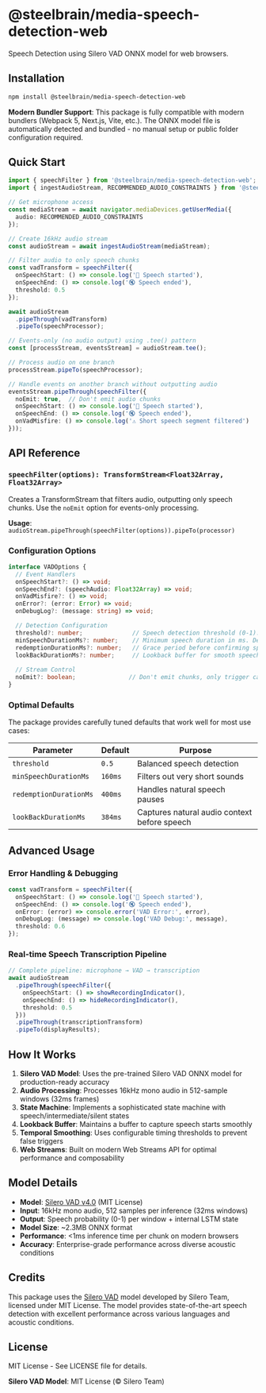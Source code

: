 # @steelbrain/media-speech-detection-web

Speech Detection using Silero VAD ONNX model for web browsers.

## Installation

```bash
npm install @steelbrain/media-speech-detection-web
```

**Modern Bundler Support**: This package is fully compatible with modern bundlers (Webpack 5, Next.js, Vite, etc.). The ONNX model file is automatically detected and bundled - no manual setup or public folder configuration required.

## Quick Start

```typescript
import { speechFilter } from '@steelbrain/media-speech-detection-web';
import { ingestAudioStream, RECOMMENDED_AUDIO_CONSTRAINTS } from '@steelbrain/media-ingest-audio';

// Get microphone access
const mediaStream = await navigator.mediaDevices.getUserMedia({
  audio: RECOMMENDED_AUDIO_CONSTRAINTS
});

// Create 16kHz audio stream
const audioStream = await ingestAudioStream(mediaStream);

// Filter audio to only speech chunks
const vadTransform = speechFilter({
  onSpeechStart: () => console.log('🎤 Speech started'),
  onSpeechEnd: () => console.log('🔇 Speech ended'),
  threshold: 0.5
});

await audioStream
  .pipeThrough(vadTransform)
  .pipeTo(speechProcessor);

// Events-only (no audio output) using .tee() pattern
const [processStream, eventsStream] = audioStream.tee();

// Process audio on one branch
processStream.pipeTo(speechProcessor);

// Handle events on another branch without outputting audio
eventsStream.pipeThrough(speechFilter({
  noEmit: true,  // Don't emit audio chunks
  onSpeechStart: () => console.log('🎤 Speech started'),
  onSpeechEnd: () => console.log('🔇 Speech ended'),
  onVadMisfire: () => console.log('⚠️ Short speech segment filtered')
}));
```

## API Reference

### `speechFilter(options): TransformStream<Float32Array, Float32Array>`

Creates a TransformStream that filters audio, outputting only speech chunks. Use the `noEmit` option for events-only processing.

**Usage**: `audioStream.pipeThrough(speechFilter(options)).pipeTo(processor)`

### Configuration Options

```typescript
interface VADOptions {
  // Event Handlers
  onSpeechStart?: () => void;
  onSpeechEnd?: (speechAudio: Float32Array) => void;
  onVadMisfire?: () => void;
  onError?: (error: Error) => void;
  onDebugLog?: (message: string) => void;

  // Detection Configuration
  threshold?: number;              // Speech detection threshold (0-1). Default: 0.5
  minSpeechDurationMs?: number;    // Minimum speech duration in ms. Default: 160ms
  redemptionDurationMs?: number;   // Grace period before confirming speech end. Default: 400ms
  lookBackDurationMs?: number;     // Lookback buffer for smooth speech start. Default: 384ms
  
  // Stream Control
  noEmit?: boolean;               // Don't emit chunks, only trigger callbacks. Default: false
}
```

### Optimal Defaults

The package provides carefully tuned defaults that work well for most use cases:

| Parameter | Default | Purpose |
|-----------|---------|---------|
| `threshold` | `0.5` | Balanced speech detection |
| `minSpeechDurationMs` | `160ms` | Filters out very short sounds |
| `redemptionDurationMs` | `400ms` | Handles natural speech pauses |
| `lookBackDurationMs` | `384ms` | Captures natural audio context before speech |

## Advanced Usage

### Error Handling & Debugging

```typescript
const vadTransform = speechFilter({
  onSpeechStart: () => console.log('🎤 Speech started'),
  onSpeechEnd: () => console.log('🔇 Speech ended'),
  onError: (error) => console.error('VAD Error:', error),
  onDebugLog: (message) => console.log('VAD Debug:', message),
  threshold: 0.6
});
```

### Real-time Speech Transcription Pipeline

```typescript
// Complete pipeline: microphone → VAD → transcription
await audioStream
  .pipeThrough(speechFilter({
    onSpeechStart: () => showRecordingIndicator(),
    onSpeechEnd: () => hideRecordingIndicator(),
    threshold: 0.5
  }))
  .pipeThrough(transcriptionTransform)
  .pipeTo(displayResults);
```

## How It Works

1. **Silero VAD Model**: Uses the pre-trained Silero VAD ONNX model for production-ready accuracy
2. **Audio Processing**: Processes 16kHz mono audio in 512-sample windows (32ms frames)
3. **State Machine**: Implements a sophisticated state machine with speech/intermediate/silent states
4. **Lookback Buffer**: Maintains a buffer to capture speech starts smoothly
5. **Temporal Smoothing**: Uses configurable timing thresholds to prevent false triggers
6. **Web Streams**: Built on modern Web Streams API for optimal performance and composability

## Model Details

- **Model**: [Silero VAD v4.0](https://github.com/snakers4/silero-vad) (MIT License)
- **Input**: 16kHz mono audio, 512 samples per inference (32ms windows)
- **Output**: Speech probability (0-1) per window + internal LSTM state
- **Model Size**: ~2.3MB ONNX format
- **Performance**: <1ms inference time per chunk on modern browsers
- **Accuracy**: Enterprise-grade performance across diverse acoustic conditions

## Credits

This package uses the [Silero VAD](https://github.com/snakers4/silero-vad) model developed by Silero Team, licensed under MIT License. The model provides state-of-the-art speech detection with excellent performance across various languages and acoustic conditions.

## License

MIT License - See LICENSE file for details.

**Silero VAD Model**: MIT License (© Silero Team)
